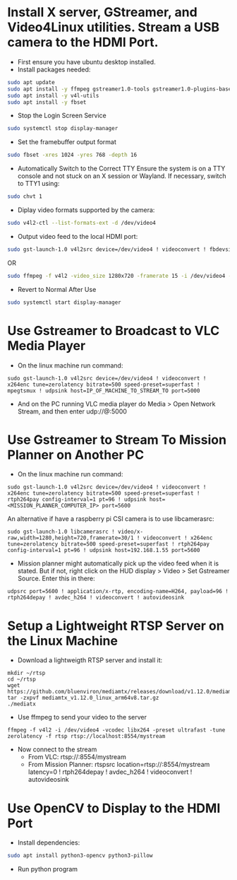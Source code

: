 # Install X server, GStreamer, and Video4Linux utilities. Stream a USB camera to the HDMI Port.
- First ensure you have ubuntu desktop installed.
- Install packages needed:
```sh
sudo apt update
sudo apt install -y ffmpeg gstreamer1.0-tools gstreamer1.0-plugins-base gstreamer1.0-plugins-good gstreamer1.0-plugins-bad gstreamer1.0-plugins-ugly
sudo apt install -y v4l-utils
sudo apt install -y fbset
```
- Stop the Login Screen Service
```sh
sudo systemctl stop display-manager
```
- Set the framebuffer output format
```sh
sudo fbset -xres 1024 -yres 768 -depth 16
```
- Automatically Switch to the Correct TTY
Ensure the system is on a TTY console and not stuck on an X session or Wayland. If necessary, switch to TTY1 using:
```sh
sudo chvt 1
```
- Diplay video formats supported by the camera:
```sh
sudo v4l2-ctl --list-formats-ext -d /dev/video4
```
- Output video feed to the local HDMI port:
```sh
sudo gst-launch-1.0 v4l2src device=/dev/video4 ! videoconvert ! fbdevsink
```
OR
```sh
sudo ffmpeg -f v4l2 -video_size 1280x720 -framerate 15 -i /dev/video4 -pix_fmt rgb565le -f fbdev /dev/fb0
```
- Revert to Normal After Use
```sh
sudo systemctl start display-manager
```

# Use Gstreamer to Broadcast to VLC Media Player
- On the linux machine run command:
```
sudo gst-launch-1.0 v4l2src device=/dev/video4 ! videoconvert ! x264enc tune=zerolatency bitrate=500 speed-preset=superfast ! mpegtsmux ! udpsink host=IP_OF_MACHINE_TO_STREAM_TO port=5000
```
- And on the PC running VLC media player do Media > Open Network Stream, and then enter udp://@:5000

# Use Gstreamer to Stream To Mission Planner on Another PC
- On the linux machine run command:
```
sudo gst-launch-1.0 v4l2src device=/dev/video4 ! videoconvert ! x264enc tune=zerolatency bitrate=500 speed-preset=superfast ! rtph264pay config-interval=1 pt=96 ! udpsink host=<MISSION_PLANNER_COMPUTER_IP> port=5600
```
An alternative if have a raspberry pi CSI camera is to use libcamerasrc:
```
sudo gst-launch-1.0 libcamerasrc ! video/x-raw,width=1280,height=720,framerate=30/1 ! videoconvert ! x264enc tune=zerolatency bitrate=500 speed-preset=superfast ! rtph264pay config-interval=1 pt=96 ! udpsink host=192.168.1.55 port=5600
```
- Mission planner might automatically pick up the video feed when it is stated. But if not, right click on the HUD display > Video > Set Gstreamer Source. Enter this in there:
```
udpsrc port=5600 ! application/x-rtp, encoding-name=H264, payload=96 ! rtph264depay ! avdec_h264 ! videoconvert ! autovideosink
```

# Setup a Lightweight RTSP Server on the Linux Machine
- Download a lightweigth RTSP server and install it:
```
mkdir ~/rtsp
cd ~/rtsp
wget https://github.com/bluenviron/mediamtx/releases/download/v1.12.0/mediamtx_v1.12.0_linux_amd64.tar.gz
tar -zxpvf mediamtx_v1.12.0_linux_arm64v8.tar.gz
./mediatx
```
- Use ffmpeg to send your video to the server
```
ffmpeg -f v4l2 -i /dev/video4 -vcodec libx264 -preset ultrafast -tune zerolatency -f rtsp rtsp://localhost:8554/mystream
```
- Now connect to the stream
  - From VLC: rtsp://<your-linux-pc-ip>:8554/mystream
  - From Mission Planner: rtspsrc location=rtsp://<your-linux-pc-ip>:8554/mystream latency=0 ! rtph264depay ! avdec_h264 ! videoconvert ! autovideosink

# Use OpenCV to Display to the HDMI Port
- Install dependencies:
```sh
sudo apt install python3-opencv python3-pillow
```
- Run python program
```python3
```